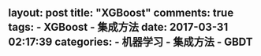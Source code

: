layout: post
title: "XGBoost"
comments: true
tags:
	- XGBoost
	- 集成方法
date:  2017-03-31 02:17:39
categories:
    - 机器学习
    - 集成方法
    - GBDT
---